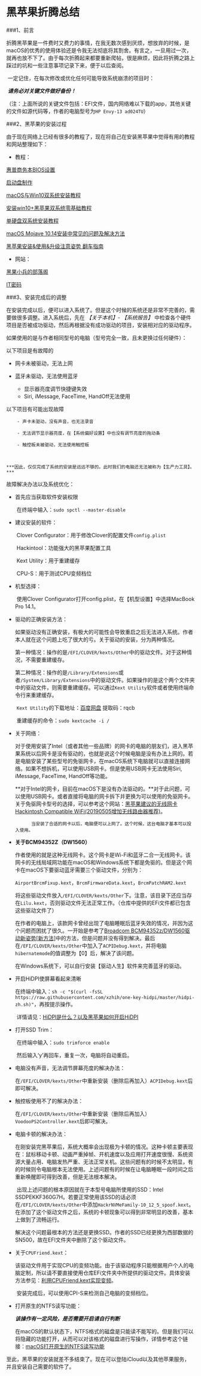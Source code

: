 # 黑苹果折腾总结

###1、前言

​		折腾黑苹果是一件费时又费力的事情，在我无数次感到厌烦，想放弃的时候，是macOS的优秀的使用体验还是令我无法彻底将其割舍。有言之，一旦用过一次，就再也放不下了。由于每次折腾起来都要重新爬帖，很是麻烦，因此将折腾之路上踩过的坑和一些注意事项记录下来，便于以后查阅。

​		一定记住，在每次修改或优化任何可能导致系统崩溃的项目时：

​		***请务必对关键文件做好备份！***

​		（注：上面所说的关键文件包括：EFI文件，国内网络难以下载的app，其他关键的文件如源代码等，作者的电脑型号为`HP Envy-13 ad024TU`）

###2、黑苹果的安装过程

​		由于现在网络上已经有很多的教程了，现在将自己在安装黑苹果中觉得有用的教程和网站整理如下：

- 教程：

[惠普商务本BIOS设置](https://www.itpwd.com/325.html)

[启动盘制作](https://www.itpwd.com/245.html)

[macOS与Win10双系统安装教程](http://ju.outofmemory.cn/entry/369297)

[安装win10+黑苹果双系统零基础教程](https://blog.csdn.net/a792396951/article/details/80230946)

[单硬盘双系统安装教程](https://www.itpwd.com/247.html)

[macOS Mojave 10.14安装中常见的问题及解决方法](https://blog.daliansky.net/Common-problems-and-solutions-in-macOS-Mojave-10.14-installation.html)

[黑苹果安装&使用&升级注意姿势 翻车指南](https://www.itpwd.com/292.html#)

- 网站：

[黑果小兵的部落阁](https://blog.daliansky.net)

[IT密码](https://www.itpwd.com)

###3、安装完成后的调整

​		在安装完成以后，便可以进入系统了。但是这个时候的系统还是非常不完善的，需要做很多调整。进入系统后，先在 *【关于本机】- 【系统报告】* 中检查各个硬件项目是否被成功驱动，然后再根据没有成功驱动的项目，安装相对应的驱动程序。

​		如果使用的是与作者相同型号的电脑（型号完全一致，且未更换过任何硬件）：

以下项目是有故障的

- 网卡未被驱动，无法上网
- 蓝牙未驱动，无法使用蓝牙

  - 显示器亮度调节快捷键失效
  - Siri, iMessage, FaceTime, HandOff无法使用



以下项目有可能出现故障

		- 声卡未驱动，没有声音，也无法录音
		
		- 无法调节显示器亮度，在【系统偏好设置】中也没有调节亮度的拖动条
		
		- 触控板未被驱动，无法使用触控板
		
	
	
	***因此，仅仅完成了系统的安装是远远不够的。此时我们的电脑还无法被称为【生产力工具】。***



故障解决办法以及系统优化：

- 首先应当获取软件安装权限

  ​		在终端中输入：`sudo spctl --master-disable`

  

- 建议安装的软件：

  ​		Clover Configurator：用于修改Clover的配置文件`config.plist`

  ​		Hackintool：功能强大的黑苹果配置工具

  ​		Kext Utility：用于重建缓存

  ​		CPU-S：用于测试CPU变频档位

- 机型选择：

  ​		使用Clover Configurator打开config.plist，在【机型设置】中选择MacBook Pro 14.1。



- 驱动的正确安装方法：

  ​		如果驱动没有正确安装，有极大的可能性会导致重启之后无法进入系统。作者本人就在这个问题上吃了很大的亏。关于驱动的安装，分为两种情况。

  ​		第一种情况：操作的是`/EFI/CLOVER/kexts/Other`中的驱动文件。对于这种情况，不需要重建缓存。

  ​		第二种情况：操作的是`/Library/Extensions`或者`/System/Library/Extensions`中的驱动文件。如果操作的是这个两个文件夹中的驱动文件，则需要重建缓存。可以通过`Kext Utility`软件或者使用终端命令行来重建缓存。

  ​		`Kext Utility`的下载地址：[百度网盘](https://pan.baidu.com/share/init?surl=IjtbC2xjHhIenYkJixgrxQ)	提取码：rqcb

  ​		重建缓存的命令：`sudo kextcache -i /`

  

- 关于网络：

     ​	   对于使用安装了Intel（或者其他一些品牌）的网卡的电脑的朋友们，进入黑苹果系统以后网卡是没有驱动的，也就是说这个时候电脑是没有办法上网的。若是电脑安装了某些型号的免驱网卡，在macOS系统下电脑就可以直接连接网络。如果不想拆机，可以使用USB网卡。但是使用USB网卡无法使用Siri, iMessage, FaceTime, HandOff等功能。

     ​	   **对于Intel的网卡，目前在macOS下是没有办法驱动的。**对于此问题，可以使用USB网卡。或者直接将电脑的网卡拆下并更换为可以使用的免驱网卡。关于免驱网卡型号的选择，可以参考这个网站：[黑苹果建议的无线网卡 Hackintosh Compatible WiFi(20190505增加无线路由器推荐)](https://www.itpwd.com/330.html#)。

        	当安装了合适的网卡以后，电脑便可以上网了。这个时候，这台电脑才基本可以投入使用。



- **关于BCM94352Z（DW1560）**

  ​		作者使用的就是这种无线网卡。这个网卡是Wi-Fi和蓝牙二合一无线网卡。该网卡的无线局域网功能在macOS和Windows系统下都是免驱的。但是这个网卡在macOS下要驱动蓝牙需要三个驱动文件，分别为：

  `AirportBrcmFixup.kext`，`BrcmFirmwareData.kext`，`BrcmPatchRAM2.kext`

  ​		将这些驱动文件放入`/EFI/CLOVER/kexts/Other`下。注意，该目录下还应当存在`Lilu.kext`，否则驱动文件无法正常工作。（仓库中提供的EFi文件都已包含这些驱动文件了）

  ​		在作者的电脑上，该款网卡曾经出现了电脑睡眠后蓝牙失效的情况，并因为这个问题而困扰了很久。一开始是参考了[Broadcom BCM94352z/DW1560驱动新姿势[新方法]](https://blog.daliansky.net/Broadcom-BCM94352z-DW1560-drive-new-posture.html)中的方法，但是问题并没有得到解决。最后在`/EFI/CLOVER/kexts/Other`中加入了`ACPIDebug.kext`，并将电脑`hibernatemode`的值调整为【0】后，解决了该问题。

  ​		在Windows系统下，可以自行安装【驱动人生】软件来完善蓝牙的驱动。



- 开启HiDPI使屏幕看起来清晰

  ​		在终端中输入：`sh -c "$(curl -fsSL https://raw.githubusercontent.com/xzhih/one-key-hidpi/master/hidpi-zh.sh)"`，再按提示操作。

  ​		详情请见：[HiDPI是什么？以及黑苹果如何开启HiDPI](https://www.sqlsec.com/2018/09/hidpi.html)

  

- 打开SSD Trim：

  ​		在终端中输入：`sudo trimforce enable`

  ​		然后输入‘y’再回车，重复一次，电脑将自动重启。



- 电脑没有声音，无法调节屏幕亮度的解决办法：

  ​		在`/EFI/CLOVER/kexts/Other`中重新安装（删除后再加入）`ACPIDebug.kext`后即可解决。



- 触控板使用不了的解决办法：

  ​		在`/EFI/CLOVER/kexts/Other`中重新安装（删除后再加入）`VoodooPS2Controller.kext`后即可解决。



- 电脑卡顿的解决办法：

  ​		在刚安装完黑苹果后，系统大概率会出现极为卡顿的情况。这种卡顿主要表现在：鼠标移动卡顿、动画严重掉帧、开机速度以及应用打开速度很慢、系统资源大量占用、电脑发热严重、无法正常关机。这些问题有的时候不太明显，有的时候则令电脑根本无法使用。上述问题有的时候在让电脑睡眠一段时间之后重新唤醒即可得到改善，但是无法根本解决。

  ​		出现上述问题的根本原因就在于本型号电脑所使用的SSD：Intel SSDPEKKF360G7H。若要正常使用该SSD的话必须在`/EFI/CLOVER/kexts/Other`中添加`HackrNVMeFamily-10_12_5_spoof.kext`。在添加了这个驱动文件之后，系统的卡顿现象可以得到非常明显的改善，基本上做到了流畅运行。

  ​		解决这个问题最根本的方法还是更换SSD。作者的SSD已经更换为西部数据的SN500，故在EFI文件夹中删除了这个驱动文件。



- 关于`CPUFriend.kext`：

  ​		该驱动文件用于实现CPU的变频功能。由于该驱动程序只能根据用户个人的电脑定制，所以请不要直接使用仓库EFi文件夹中所提供的驱动文件。具体安装方法参见：[利用CPUFriend.kext实现变频](https://change-y.github.io/2018/04/30/利用CPUFriend-kext实现变频/)。

  ​		安装完成后，可以使用CPI-S来检测自己电脑的变频档位。

  

- 打开原生的NTFS读写功能：

  ​		***该操作有一定风险，是否需要开启请自行判断***

  ​		在macOS的默认状态下，NTFS格式的磁盘是只能读不能写的。但是我们可以将隐藏的功能打开，从而可以对该格式的磁盘进行写操作，详情参考这个链接：[macOS打开原生的NTFS读写功能](http://bbs.pcbeta.com/viewthread-1742688-1-8.html)



​		至此，黑苹果的安装就差不多结束了。现在可以登陆iCloud以及其他苹果服务，并且安装自己需要的软件了。

